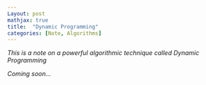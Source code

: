 ```yaml
---
Layout: post
mathjax: true
title:  "Dynamic Programming"
categories: [Note, Algorithms]
---
```


*This is a note on a powerful algorithmic technique called Dynamic Programming*

*Coming soon...*
